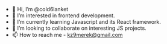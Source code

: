 - 👋 Hi, I’m @cold6lanket
- 👀 I’m interested in frontend development.
- 🌱 I’m currently learning Javascript and its React framework.
- 💞️ I’m looking to collaborate on interesting JS projects.
- 📫 How to reach me - kz9merek@gmail.com  

<!---
cold6lanket/cold6lanket is a ✨ special ✨ repository because its `README.md` (this file) appears on your GitHub profile.
You can click the Preview link to take a look at your changes.
--->
